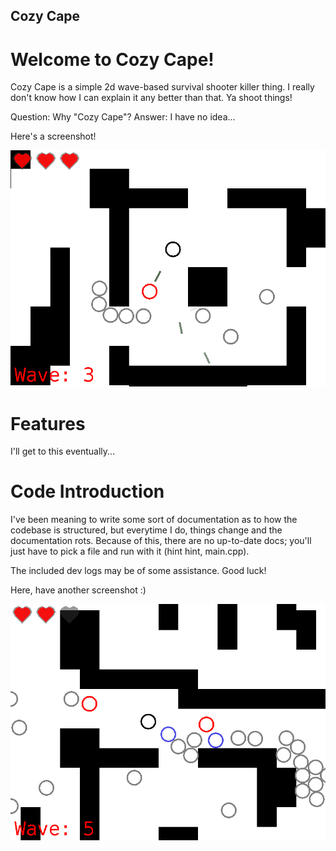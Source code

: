 Cozy Cape
---------

# Welcome to Cozy Cape!

Cozy Cape is a simple 2d wave-based survival shooter killer thing. I really don't know how I can explain it any better than that. Ya shoot things!

Question:  Why "Cozy Cape"?
Answer:    I have no idea...

Here's a screenshot!

![Gameplay Screenshot](Screenshot1.png)

# Features

I'll get to this eventually...

# Code Introduction

I've been meaning to write some sort of documentation as to how the codebase is structured, but everytime I do, things change and the documentation rots. Because of this, there are no up-to-date docs; you'll just have to pick a file and run with it (hint hint, main.cpp).

The included dev logs may be of some assistance. Good luck!

Here, have another screenshot :)

![Gameplay Screenshot](Screenshot2.png)
